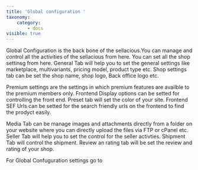 ```yaml
---
title: 'Global configuration '
taxonomy:
    category:
        - docs
visible: true
---
```


Global Configuration is the back bone of the sellacious.You can manage and control all the activities of the sellacious from here. You can set all the shop settinsg from here. General Tab will help you to set the general settings like marketplace, multivariants, pricing model, product type etc. Shop settings tab can be set the shop name, shop logo, Back office logo etc.

Premium settings are the settings in which premium features are availble to the premium members only. Frontend Display options can be setted for controlling the front end. Preset tab will set the color of your site. Frontend SEF Urls can be setted for the search friendly urls on the frontend to find the prodyct easily.

Media Tab can be  manage images and attachments directly from a folder on your website where you can directly upload the files via FTP or cPanel etc. Seller Tab will help you to set the control for the seller activties. Shipment Tab will control the shipment. Review an rating tab will be set the review and rating of your shop.

For Global Confuguration settings go to [](https://www.sellacious.com/documentation-v2#/learn/global-configurations)